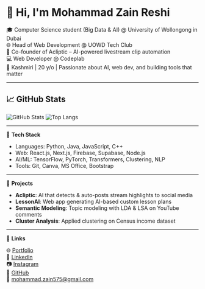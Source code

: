 # 👋 Hi, I'm Mohammad Zain Reshi

🎓 Computer Science student (Big Data & AI) @ University of Wollongong in Dubai  
🌐 Head of Web Development @ UOWD Tech Club  
🧠 Co-founder of Acliptic – AI-powered livestream clip automation  
💻 Web Developer @ Codeplab  
📍 Kashmiri | 20 y/o | Passionate about AI, web dev, and building tools that matter

---

## 📈 GitHub Stats
![GitHub Stats](https://github-readme-stats.vercel.app/api?username=MegaliOrexi&show_icons=true&theme=radical)
![Top Langs](https://github-readme-stats.vercel.app/api/top-langs/?username=MegaliOrexi&layout=compact&theme=radical)

---

🔧 **Tech Stack**
- Languages: Python, Java, JavaScript, C++
- Web: React.js, Next.js, Firebase, Supabase, Node.js
- AI/ML: TensorFlow, PyTorch, Transformers, Clustering, NLP
- Tools: Git, Canva, MS Office, Bootstrap

---

🚀 **Projects**
- **Acliptic**: AI that detects & auto-posts stream highlights to social media
- **LessonAI**: Web app generating AI-based custom lesson plans
- **Semantic Modeling**: Topic modeling with LDA & LSA on YouTube comments
- **Cluster Analysis**: Applied clustering on Census income dataset

---

🔗 **Links**

🌐 [Portfolio](https://zains-web-portfolio.vercel.app)  
💼 [LinkedIn](https://www.linkedin.com/in/mohammad-zain-reshi-23bb8b23a/)  
📷 [Instagram](https://www.instagram.com/megali_orexi/)  
📁 [GitHub](https://github.com/MegaliOrexi)  
📧 mohammad.zain575@gmail.com

